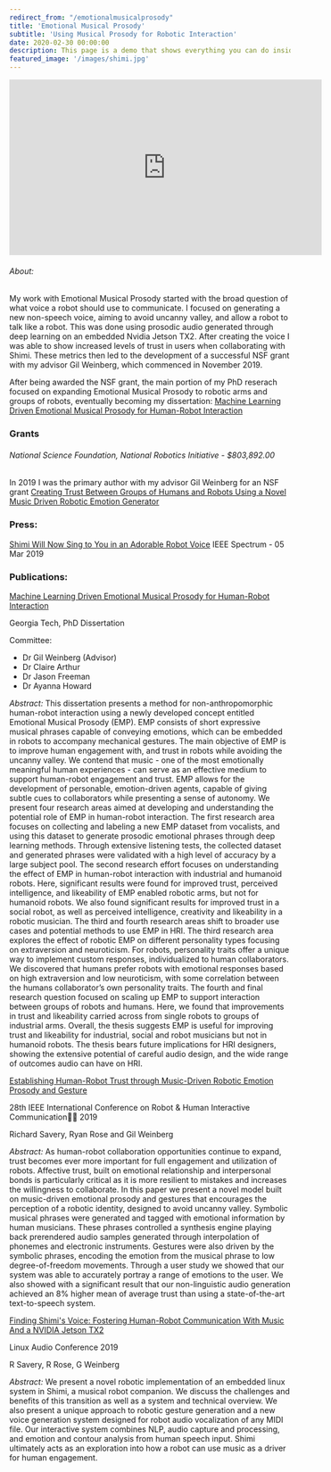 ```yaml
---
redirect_from: "/emotionalmusicalprosody"
title: 'Emotional Musical Prosody'
subtitle: 'Using Musical Prosody for Robotic Interaction'
date: 2020-02-30 00:00:00
description: This page is a demo that shows everything you can do inside portfolio and blog posts.
featured_image: '/images/shimi.jpg'
---
```

<iframe width="560" height="315" src="https://www.youtube.com/embed/mDAmApNw5wo" frameborder="0" allow="accelerometer; autoplay; encrypted-media; gyroscope; picture-in-picture" allowfullscreen></iframe>

###### About:
My work with Emotional Musical Prosody started with the broad question of what voice a robot should use to communicate. I focused on generating a new non-speech voice, aiming to avoid uncanny valley, and allow a robot to talk like a robot. This was done using prosodic audio generated through deep learning on an embedded Nvidia Jetson TX2. After creating the voice I was able to show increased levels of trust in users when collaborating with Shimi. These metrics then led to the development of a successful NSF grant with my advisor Gil Weinberg, which commenced in November 2019.

After being awarded the NSF grant, the main portion of my PhD reserach focused on expanding Emotional Musical Prosody to robotic arms and groups of robots, eventually becoming my dissertation: [Machine Learning Driven Emotional Musical Prosody for Human-Robot Interaction](https://smartech.gatech.edu/handle/1853/66096)



### Grants
###### National Science Foundation, National Robotics Initiative - $803,892.00
In 2019 I was the primary author with my advisor Gil Weinberg for an NSF grant [Creating Trust Between Groups of Humans and Robots Using a Novel Music Driven Robotic Emotion Generator](https://www.nsf.gov/awardsearch/showAward?AWD_ID=1925178&HistoricalAwards=false)

### Press:
[Shimi Will Now Sing to You in an Adorable Robot Voice](https://spectrum.ieee.org/automaton/robotics/artificial-intelligence/shimi-will-now-sing-to-you-in-an-adorable-robot-voice)
IEEE Spectrum - 05 Mar 2019


### Publications:
[Machine Learning Driven Emotional Musical Prosody for Human-Robot Interaction](https://smartech.gatech.edu/handle/1853/66096)

Georgia Tech, PhD Dissertation

Committee:
- Dr Gil Weinberg (Advisor)
- Dr Claire Arthur
- Dr Jason Freeman
- Dr Ayanna Howard


*Abstract:*
This dissertation presents a method for non-anthropomorphic human-robot interaction using a newly developed concept entitled Emotional Musical Prosody (EMP). EMP consists of short expressive musical phrases capable of conveying emotions, which can be embedded in robots to accompany mechanical gestures. The main objective of EMP is to improve human engagement with, and trust in robots while avoiding the uncanny valley. We contend that music - one of the most emotionally meaningful human experiences - can serve as an effective medium to support human-robot engagement and trust. EMP allows for the development of personable, emotion-driven agents, capable of giving subtle cues to collaborators while presenting a sense of autonomy. We present four research areas aimed at developing and understanding the potential role of EMP in human-robot interaction. The first research area focuses on collecting and labeling a new EMP dataset from vocalists, and using this dataset to generate prosodic emotional phrases through deep learning methods. Through extensive listening tests, the collected dataset and generated phrases were validated with a high level of accuracy by a large subject pool. The second research effort focuses on understanding the effect of EMP in human-robot interaction with industrial and humanoid robots. Here, significant results were found for improved trust, perceived intelligence, and likeability of EMP enabled robotic arms, but not for humanoid robots. We also found significant results for improved trust in a social robot, as well as perceived intelligence, creativity and likeability in a robotic musician. The third and fourth research areas shift to broader use cases and potential methods to use EMP in HRI. The third research area explores the effect of robotic EMP on different personality types focusing on extraversion and neuroticism. For robots, personality traits offer a unique way to implement custom responses, individualized to human collaborators. We discovered that humans prefer robots with emotional responses based on high extraversion and low neuroticism, with some correlation between the humans collaborator’s own personality traits. The fourth and final research question focused on scaling up EMP to support interaction between groups of robots and humans. Here, we found that improvements in trust and likeability carried across from single robots to groups of industrial arms. Overall, the thesis suggests EMP is useful for improving trust and likeability for industrial, social and robot musicians but not in humanoid robots. The thesis bears future implications for HRI designers, showing the extensive potential of careful audio design, and the wide range of outcomes audio can have on HRI.







[Establishing  Human-Robot  Trust  through  Music-Driven  Robotic Emotion  Prosody  and  Gesture](https://arxiv.org/pdf/2001.05863.pdf)

28th IEEE International Conference on Robot & Human Interactive Communication 2019

Richard Savery, Ryan Rose and Gil Weinberg

*Abstract:*
As human-robot collaboration opportunities continue to expand, trust becomes ever more important for full
engagement and utilization of robots. Affective trust, built on
emotional relationship and interpersonal bonds is particularly
critical as it is more resilient to mistakes and increases the
willingness to collaborate. In this paper we present a novel
model built on music-driven emotional prosody and gestures
that encourages the perception of a robotic identity, designed to
avoid uncanny valley. Symbolic musical phrases were generated
and tagged with emotional information by human musicians.
These phrases controlled a synthesis engine playing back prerendered audio samples generated through interpolation of
phonemes and electronic instruments. Gestures were also driven
by the symbolic phrases, encoding the emotion from the musical
phrase to low degree-of-freedom movements. Through a user
study we showed that our system was able to accurately
portray a range of emotions to the user. We also showed with
a significant result that our non-linguistic audio generation
achieved an 8% higher mean of average trust than using a
state-of-the-art text-to-speech system.

[Finding Shimi's Voice: Fostering Human-Robot Communication With Music And a NVIDIA Jetson TX2](http://lac.linuxaudio.org/2019/doc/savery.pdf)

Linux Audio Conference 2019

R Savery, R Rose, G Weinberg

*Abstract:*
We present a novel robotic implementation of an embedded linux
system in Shimi, a musical robot companion. We discuss the challenges and benefits of this transition as well as a system and technical overview. We also present a unique approach to robotic gesture
generation and a new voice generation system designed for robot audio vocalization of any MIDI file. Our interactive system combines
NLP, audio capture and processing, and emotion and contour analysis from human speech input. Shimi ultimately acts as an exploration
into how a robot can use music as a driver for human engagement.

